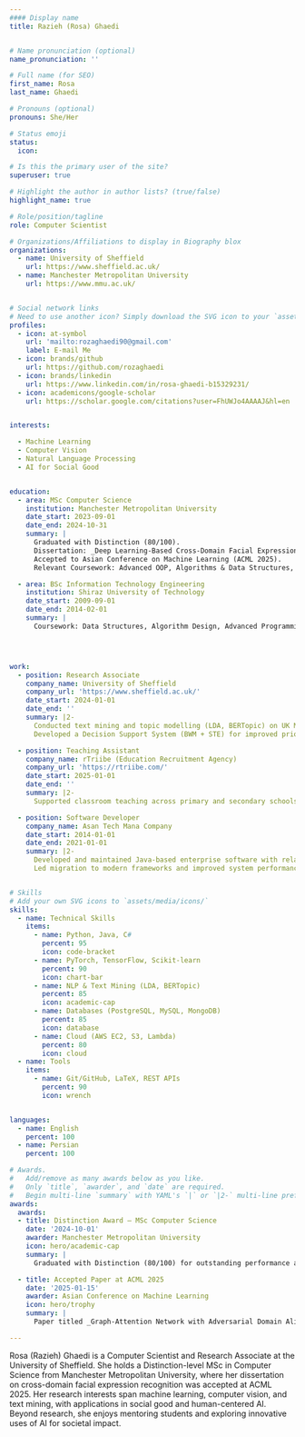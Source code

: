 ```yaml
---
#### Display name
title: Razieh (Rosa) Ghaedi


# Name pronunciation (optional)
name_pronunciation: ''

# Full name (for SEO)
first_name: Rosa
last_name: Ghaedi

# Pronouns (optional)
pronouns: She/Her

# Status emoji
status:
  icon: 

# Is this the primary user of the site?
superuser: true

# Highlight the author in author lists? (true/false)
highlight_name: true

# Role/position/tagline
role: Computer Scientist

# Organizations/Affiliations to display in Biography blox
organizations:
  - name: University of Sheffield
    url: https://www.sheffield.ac.uk/
  - name: Manchester Metropolitan University
    url: https://www.mmu.ac.uk/


# Social network links
# Need to use another icon? Simply download the SVG icon to your `assets/media/icons/` folder.
profiles:
  - icon: at-symbol
    url: 'mailto:rozaghaedi90@gmail.com'
    label: E-mail Me
  - icon: brands/github
    url: https://github.com/rozaghaedi
  - icon: brands/linkedin
    url: https://www.linkedin.com/in/rosa-ghaedi-b15329231/
  - icon: academicons/google-scholar
    url: https://scholar.google.com/citations?user=FhUWJo4AAAAJ&hl=en


interests:

  - Machine Learning
  - Computer Vision
  - Natural Language Processing
  - AI for Social Good


education:
  - area: MSc Computer Science
    institution: Manchester Metropolitan University
    date_start: 2023-09-01
    date_end: 2024-10-31
    summary: |
      Graduated with Distinction (80/100).  
      Dissertation: _Deep Learning-Based Cross-Domain Facial Expression Recognition_ (Grade: 80/100).  
      Accepted to Asian Conference on Machine Learning (ACML 2025).  
      Relevant Coursework: Advanced OOP, Algorithms & Data Structures, Cloud & Enterprise Development, AI Ethics & Governance.

  - area: BSc Information Technology Engineering
    institution: Shiraz University of Technology
    date_start: 2009-09-01
    date_end: 2014-02-01
    summary: |
      Coursework: Data Structures, Algorithm Design, Advanced Programming, Operating Systems, Artificial Intelligence, Database Design.




work:
  - position: Research Associate
    company_name: University of Sheffield
    company_url: 'https://www.sheffield.ac.uk/'
    date_start: 2024-01-01
    date_end: ''
    summary: |2-
      Conducted text mining and topic modelling (LDA, BERTopic) on UK Modern Slavery Act statements to evaluate grievance disclosures.  
      Developed a Decision Support System (BWM + STE) for improved prioritization and decision-making efficiency.

  - position: Teaching Assistant
    company_name: rTriibe (Education Recruitment Agency)
    company_url: 'https://rtriibe.com/'
    date_start: 2025-01-01
    date_end: ''
    summary: |2-
      Supported classroom teaching across primary and secondary schools, assisting in lesson delivery, student supervision, and one-to-one support.

  - position: Software Developer
    company_name: Asan Tech Mana Company
    date_start: 2014-01-01
    date_end: 2021-01-01
    summary: |2-
      Developed and maintained Java-based enterprise software with relational databases.  
      Led migration to modern frameworks and improved system performance and maintainability.


# Skills
# Add your own SVG icons to `assets/media/icons/`
skills:
  - name: Technical Skills
    items:
      - name: Python, Java, C#
        percent: 95
        icon: code-bracket
      - name: PyTorch, TensorFlow, Scikit-learn
        percent: 90
        icon: chart-bar
      - name: NLP & Text Mining (LDA, BERTopic)
        percent: 85
        icon: academic-cap
      - name: Databases (PostgreSQL, MySQL, MongoDB)
        percent: 85
        icon: database
      - name: Cloud (AWS EC2, S3, Lambda)
        percent: 80
        icon: cloud
  - name: Tools
    items:
      - name: Git/GitHub, LaTeX, REST APIs
        percent: 90
        icon: wrench


languages:
  - name: English
    percent: 100
  - name: Persian
    percent: 100

# Awards.
#   Add/remove as many awards below as you like.
#   Only `title`, `awarder`, and `date` are required.
#   Begin multi-line `summary` with YAML's `|` or `|2-` multi-line prefix and indent 2 spaces below.
awards:
  awards:
  - title: Distinction Award – MSc Computer Science
    date: '2024-10-01'
    awarder: Manchester Metropolitan University
    icon: hero/academic-cap
    summary: |
      Graduated with Distinction (80/100) for outstanding performance and research excellence.

  - title: Accepted Paper at ACML 2025
    date: '2025-01-15'
    awarder: Asian Conference on Machine Learning
    icon: hero/trophy
    summary: |
      Paper titled _Graph-Attention Network with Adversarial Domain Alignment for Robust Cross-Domain Facial Expression Recognition_ accepted at ACML 2025.

---
```


Rosa (Razieh) Ghaedi is a Computer Scientist and Research Associate at the University of Sheffield. 
She holds a Distinction-level MSc in Computer Science from Manchester Metropolitan University, 
where her dissertation on cross-domain facial expression recognition was accepted at ACML 2025. 
Her research interests span machine learning, computer vision, and text mining, 
with applications in social good and human-centered AI. 
Beyond research, she enjoys mentoring students and exploring innovative uses of AI for societal impact.

